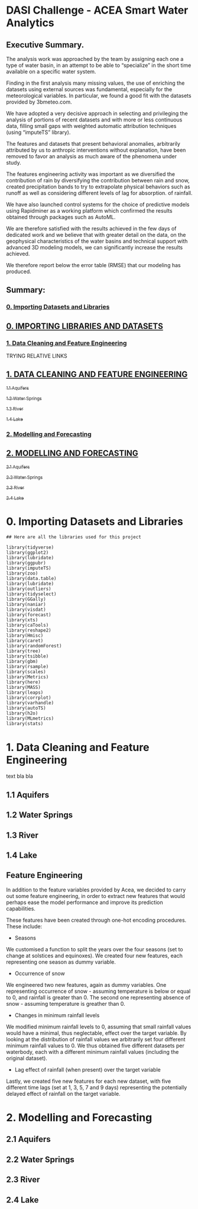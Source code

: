# DASI Challenge - ACEA Smart Water Analytics

## Executive Summary.

The analysis work was approached by the team by assigning each one a type of water basin, in an attempt to be able to “specialize” in the short time available on a specific water system.

Finding in the first analysis many missing values, the use of enriching the datasets using external sources was fundamental, especially for the meteorological variables. In particular, we found a good fit with the datasets provided by 3bmeteo.com.

We have adopted a very decisive approach in selecting and privileging the analysis of portions of recent datasets and with more or less continuous data, filling small gaps with weighted automatic attribution techniques (using “imputeTS” library).

The features and datasets that present behavioral anomalies, arbitrarily attributed by us to anthropic interventions without explanation, have been removed to favor an analysis as much aware of the phenomena under study.

The features engineering activity was important as we diversified the contribution of rain by diversifying the contribution between rain and snow, created precipitation bands to try to extrapolate physical behaviors such as runoff as well as considering different levels of lag for absorption. of rainfall.

We have also launched control systems for the choice of predictive models using Rapidminer as a working platform which confirmed the results obtained through packages such as AutoML.

We are therefore satisfied with the results achieved in the few days of dedicated work and we believe that with greater detail on the data, on the geophysical characteristics of the water basins and technical support with advanced 3D modeling models, we can significantly increase the results achieved.

We therefore report below the error table (RMSE) that our modeling has produced.

## Summary: 

### <a href="#section1"> 0. Importing Datasets and Libraries</a>

## [0. IMPORTING LIBRARIES AND DATASETS](docs/0.md)

### <a href="#section2"> 1. Data Cleaning and Feature Engineering</a>


TRYING RELATIVE LINKS
## [1. DATA CLEANING AND FEATURE ENGINEERING](docs/1.md)

  <a href="#subsect1"><sub> 1.1 Aquifers </sub></a>
  
  <a href="#subsect2"><sub> 1.2 Water Springs </sub></a>
  
  <a href="#subsect3"><sub> 1.3 River </sub></a>
  
  <a href="#subsect4"><sub> 1.4 Lake </sub></a>
  
### <a href="#section3"> 2. Modelling and Forecasting</a>

## [2. MODELLING AND FORECASTING](docs/2.md)

  <a href="#subsect5"><sub> 2.1 Aquifers </sub></a>
  
  <a href="#subsect6"><sub> 2.2 Water Springs </sub></a>
  
  <a href="#subsect7"><sub> 2.3 River </sub></a>
  
  <a href="#subsect8"><sub> 2.4 Lake </sub></a>
  

<a id="#section1"></a>

# 0. Importing Datasets and Libraries

```
## Here are all the libraries used for this project 

library(tidyverse)
library(ggplot2)
library(lubridate)
library(ggpubr)
library(imputeTS)
library(zoo)
library(data.table)
library(lubridate)
library(outliers)
library(tidyselect)
library(GGally)
library(naniar)
library(visdat)
library(forecast)
library(xts)
library(caTools)
library(reshape2)
library(Hmisc)
library(caret) 
library(randomForest)
library(tree)
library(tsibble)
library(gbm)
library(rsample)
library(scales)
library(Metrics)
library(here)
library(MASS)
library(leaps)
library(corrplot)
library(varhandle)
library(autoTS)
library(h2o)
library(MLmetrics)
library(stats)

```

<a name="#section2"></a>

# 1. Data Cleaning and Feature Engineering


text bla bla 


<a name="#subsect1"></a>

## 1.1 Aquifers

<a name="#subsect2"></a>

## 1.2 Water Springs

<a name="#subsect3"></a>

## 1.3 River 

<a name="#subsect4"></a>

## 1.4 Lake


## Feature Engineering

In addition to the feature variables provided by Acea, we decided to carry out some feature engineering, in order to extract new features that would perhaps ease the model performance and improve its prediction capabilities. 

These features have been created through one-hot encoding procedures. These include: 

- Seasons 

We customised a function to split the years over the four seasons (set to change at solstices and equinoxes). We created four new features, each representing one season as dummy variable.

- Occurrence of snow 

We engineered two new features, again as dummy variables. One representing occurrence of snow - assuming temperature is below or equal to 0, and rainfall is greater than 0. The second one representing absence of snow - assuming temperature is greather than 0.

- Changes in minimum rainfall levels 

We modified minimum rainfall levels to 0, assuming that small rainfall values would have a minimal, thus neglectable, effect over the target variable. By looking at the distribution of rainfall values we arbitrarily set four different minimum rainfall values to 0. We thus obtained five different datasets per waterbody, each with a different minimum rainfall values (including the original dataset).

- Lag effect of rainfall (when present) over the target variable 

Lastly, we created five new features for each new dataset, with five different time lags (set at 1, 3, 5, 7 and 9 days) representing the potentially delayed effect of rainfall on the target variable.



<a name="#section3"></a>

# 2. Modelling and Forecasting


<a name="#subsect5"></a>

## 2.1 Aquifers



<a name="#subsect6"></a>

## 2.2 Water Springs 




<a name="#subsect7"></a>

## 2.3 River 



<a name="#subsect8"></a>

## 2.4 Lake 

